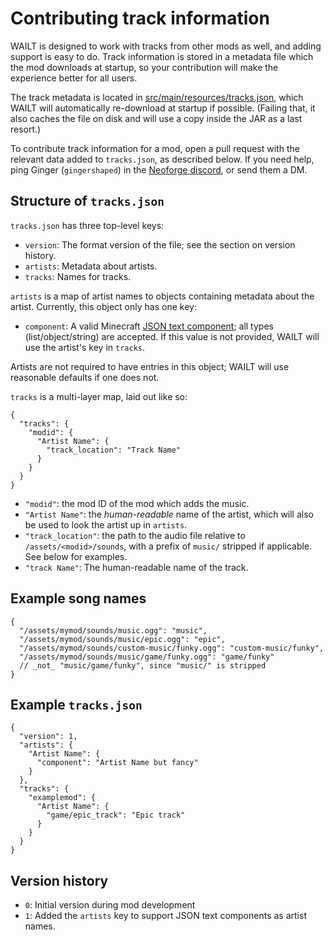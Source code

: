 # Contributing track information

WAILT is designed to work with tracks from other mods as well, and adding support is easy to do.
Track information is stored in a metadata file which the mod downloads at startup, so your contribution will make
the experience better for all users.

The track metadata is located
in [src/main/resources/tracks.json](https://github.com/GlyphMods/wailt/blob/1.20.6/src/main/resources/tracks.json),
which WAILT will automatically re-download at startup if possible. (Failing that, it also caches the
file on disk and will use a copy inside the JAR as a last resort.)

To contribute track information for a mod, open a pull request with the relevant data added to `tracks.json`, as
described below. If you need help, ping Ginger (`gingershaped`) in
the [Neoforge discord](https://discord.neoforged.net), or send them a DM.

## Structure of `tracks.json`

`tracks.json` has three top-level keys:

- `version`: The format version of the file; see the section on version history.
- `artists`: Metadata about artists.
- `tracks`: Names for tracks.

`artists` is a map of artist names to objects containing metadata about the artist. Currently,
this object only has one key:

- `component`: A valid Minecraft [JSON text component](https://minecraft.wiki/w/Raw_JSON_text_format);
  all types (list/object/string) are accepted. If this value is not provided, WAILT will use the artist's key
  in `tracks`.

Artists are not required to have entries in this object; WAILT will use reasonable defaults if one does not.

`tracks` is a multi-layer map, laid out like so:

```json5
{
  "tracks": {
    "modid": {
      "Artist Name": {
        "track_location": "Track Name"
      }
    }
  }
}
```

- `"modid"`: the mod ID of the mod which adds the music.
- `"Artist Name"`: the _human-readable_ name of the artist, which will also be used to look the artist up in `artists`.
- `"track_location"`: the path to the audio file relative to `/assets/<modid>/sounds`, with a prefix of `music/`
  stripped
  if applicable. See below for examples.
- `"track Name"`: The human-readable name of the track.

## Example song names

```json5
{
  "/assets/mymod/sounds/music.ogg": "music",
  "/assets/mymod/sounds/music/epic.ogg": "epic",
  "/assets/mymod/sounds/custom-music/funky.ogg": "custom-music/funky",
  "/assets/mymod/sounds/music/game/funky.ogg": "game/funky"
  // _not_ "music/game/funky", since "music/" is stripped
}
```

## Example `tracks.json`

```json5
{
  "version": 1,
  "artists": {
    "Artist Name": {
      "component": "Artist Name but fancy"
    }
  },
  "tracks": {
    "examplemod": {
      "Artist Name": {
        "game/epic_track": "Epic track"
      }
    }
  }
}
```

## Version history

- `0`: Initial version during mod development
- `1`: Added the `artists` key to support JSON text components as artist names.
